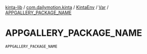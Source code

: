 [kinta-lib](../../../index.md) / [com.dailymotion.kinta](../../index.md) / [KintaEnv](../index.md) / [Var](index.md) / [APPGALLERY_PACKAGE_NAME](./-a-p-p-g-a-l-l-e-r-y_-p-a-c-k-a-g-e_-n-a-m-e.md)

# APPGALLERY_PACKAGE_NAME

`APPGALLERY_PACKAGE_NAME`